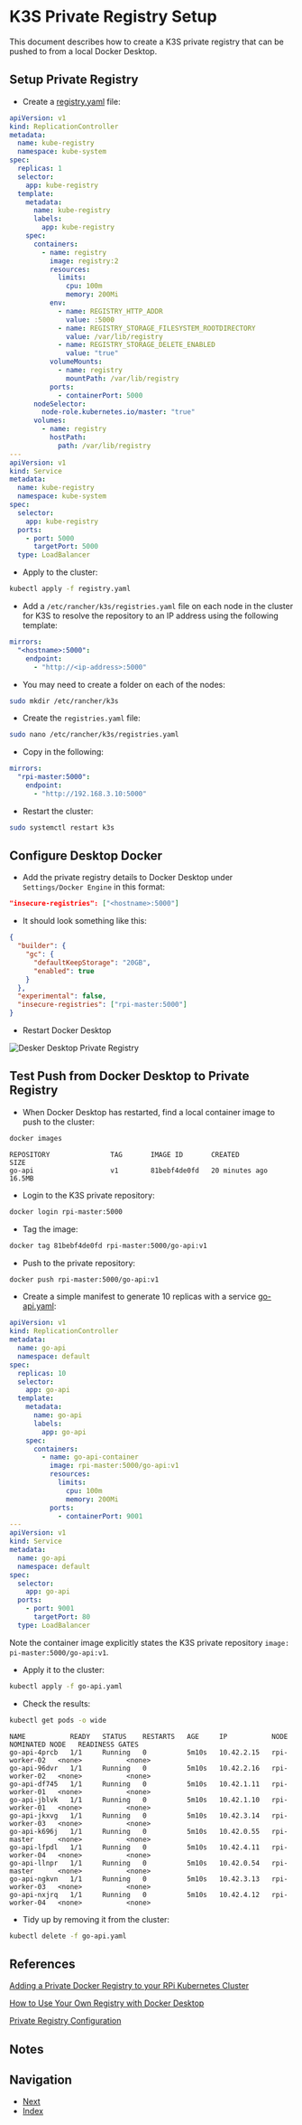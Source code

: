 # K3S Private Registry Setup

This document describes how to create a K3S private registry that can be pushed to from a local Docker Desktop.

## Setup Private Registry

- Create a [registry.yaml](./scripts/registry.yaml) file:

```yaml
apiVersion: v1
kind: ReplicationController
metadata:
  name: kube-registry
  namespace: kube-system
spec:
  replicas: 1
  selector:
    app: kube-registry
  template:
    metadata:
      name: kube-registry
      labels:
        app: kube-registry
    spec:
      containers:
        - name: registry
          image: registry:2
          resources:
            limits:
              cpu: 100m
              memory: 200Mi
          env:
            - name: REGISTRY_HTTP_ADDR
              value: :5000
            - name: REGISTRY_STORAGE_FILESYSTEM_ROOTDIRECTORY
              value: /var/lib/registry
            - name: REGISTRY_STORAGE_DELETE_ENABLED
              value: "true"
          volumeMounts:
            - name: registry
              mountPath: /var/lib/registry
          ports:
            - containerPort: 5000
      nodeSelector:
        node-role.kubernetes.io/master: "true"
      volumes:
        - name: registry
          hostPath:
            path: /var/lib/registry
---
apiVersion: v1
kind: Service
metadata:
  name: kube-registry
  namespace: kube-system
spec:
  selector:
    app: kube-registry
  ports:
    - port: 5000
      targetPort: 5000
  type: LoadBalancer
```

- Apply to the cluster:

```bash
kubectl apply -f registry.yaml
```

- Add a `/etc/rancher/k3s/registries.yaml` file on each node in the cluster for K3S to resolve the repository to an IP address using the following template:

```yaml
mirrors:
  "<hostname>:5000":
    endpoint:
      - "http://<ip-address>:5000"
```

- You may need to create a folder on each of the nodes:

```bash
sudo mkdir /etc/rancher/k3s
```

- Create the `registries.yaml` file:

```bash
sudo nano /etc/rancher/k3s/registries.yaml
```

- Copy in the following:

```yaml
mirrors:
  "rpi-master:5000":
    endpoint:
      - "http://192.168.3.10:5000"
```

- Restart the cluster:

```bash
sudo systemctl restart k3s
```

## Configure Desktop Docker

- Add the private registry details to Docker Desktop under `Settings/Docker Engine` in this format:

```json
"insecure-registries": ["<hostname>:5000"]
```

- It should look something like this:

```json
{
  "builder": {
    "gc": {
      "defaultKeepStorage": "20GB",
      "enabled": true
    }
  },
  "experimental": false,
  "insecure-registries": ["rpi-master:5000"]
}
```

- Restart Docker Desktop

![Desker Desktop Private Registry](./images/docker-desktop-private-registry.png)

## Test Push from Docker Desktop to Private Registry

- When Docker Desktop has restarted, find a local container image to push to the cluster:

```bash
docker images
```

```console
REPOSITORY               TAG       IMAGE ID       CREATED          SIZE
go-api                   v1        81bebf4de0fd   20 minutes ago   16.5MB
```

- Login to the K3S private repository:

```bash
docker login rpi-master:5000
```

- Tag the image:

```bash
docker tag 81bebf4de0fd rpi-master:5000/go-api:v1
```

- Push to the private repository:

```bash
docker push rpi-master:5000/go-api:v1
```

- Create a simple manifest to generate 10 replicas with a service [go-api.yaml](./scripts/go-api.yaml):

```yaml
apiVersion: v1
kind: ReplicationController
metadata:
  name: go-api
  namespace: default
spec:
  replicas: 10
  selector:
    app: go-api
  template:
    metadata:
      name: go-api
      labels:
        app: go-api
    spec:
      containers:
        - name: go-api-container
          image: rpi-master:5000/go-api:v1
          resources:
            limits:
              cpu: 100m
              memory: 200Mi
          ports:
            - containerPort: 9001
---
apiVersion: v1
kind: Service
metadata:
  name: go-api
  namespace: default
spec:
  selector:
    app: go-api
  ports:
    - port: 9001
      targetPort: 80
  type: LoadBalancer
```

Note the container image explicitly states the K3S private repository `image: pi-master:5000/go-api:v1`.

- Apply it to the cluster:

```bash
kubectl apply -f go-api.yaml
```

- Check the results:

```bash
kubectl get pods -o wide
```

```console
NAME           READY   STATUS    RESTARTS   AGE     IP           NODE            NOMINATED NODE   READINESS GATES
go-api-4prcb   1/1     Running   0          5m10s   10.42.2.15   rpi-worker-02   <none>           <none>
go-api-96dvr   1/1     Running   0          5m10s   10.42.2.16   rpi-worker-02   <none>           <none>
go-api-df745   1/1     Running   0          5m10s   10.42.1.11   rpi-worker-01   <none>           <none>
go-api-jblvk   1/1     Running   0          5m10s   10.42.1.10   rpi-worker-01   <none>           <none>
go-api-jkxvg   1/1     Running   0          5m10s   10.42.3.14   rpi-worker-03   <none>           <none>
go-api-k696j   1/1     Running   0          5m10s   10.42.0.55   rpi-master      <none>           <none>
go-api-lfpdl   1/1     Running   0          5m10s   10.42.4.11   rpi-worker-04   <none>           <none>
go-api-llnpr   1/1     Running   0          5m10s   10.42.0.54   rpi-master      <none>           <none>
go-api-ngkvn   1/1     Running   0          5m10s   10.42.3.13   rpi-worker-03   <none>           <none>
go-api-nxjrq   1/1     Running   0          5m10s   10.42.4.12   rpi-worker-04   <none>           <none>
```

- Tidy up by removing it from the cluster:

```bash
kubectl delete -f go-api.yaml
```

## References

[Adding a Private Docker Registry to your RPi Kubernetes Cluster](https://medium.com/@chris.allmark/adding-a-private-docker-registry-to-your-rpi-kubernetes-cluster-3b549cc33c4f)

[How to Use Your Own Registry with Docker Desktop](https://www.docker.com/blog/how-to-use-your-own-registry-2/)

[Private Registry Configuration](https://docs.k3s.io/installation/private-registry)

## Notes

## Navigation

- [Next](./k3s-pvc-nfs.md)
- [Index](./README.md)
